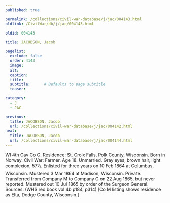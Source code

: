 ```yaml
---
published: true

permalink: /collections/civil-war-database/j/jac/004143.html
oldlink: /CivilWar/db/j/jac/004143.html

oldid: 004143

title: JACOBSON, Jacob

pagelist:
  exclude: false
  order: 4143
  image: 
  alt:
  caption:
  title:
  subtitle:      # Defaults to page subtitle
  teaser:

category: 
  - J 
  - JAC

previous:
  title: JACOBSON, Jacob
  url: /collections/civil-war-database/j/jac/004142.html  
next:
  title: JACOBSON, Jacob
  url: /collections/civil-war-database/j/jac/004144.html   
---
```

WI 4th Cav Co G. Residence: St. Croix Falls, Polk County, Wisconsin. Born in Norway. Civil War: Farmer. Age 18. Unmarried. Gray eyes, brown hair, light complexion, 5&#146;7&frac12;&#148;. Enlisted for three years on 10 Feb 1864 at Columbus, Wisconsin. Mustered 3 Mar 1864 at Madison, Wisconsin. Private. Transferred from Company M to Company G on 22 Aug 1865, but never reported. Mustered out 10 Jul 1865 by order of the Surgeon General. Sources: (WHS red book vol 4b p184, p314) [Co M listing shows residence as Elta, Dodge County, Wisconsin.]